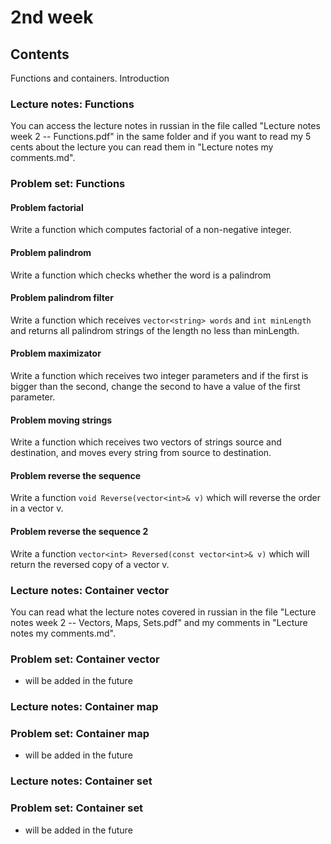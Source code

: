 # 2nd week

## Contents

Functions and containers. Introduction

### Lecture notes: Functions

You can access the lecture notes in russian in the file called "Lecture notes week 2 -- Functions.pdf" in the same folder and if you
want to read my 5 cents about the lecture you can read them in "Lecture notes my comments.md".
### Problem set: Functions

#### Problem factorial

Write a function which computes factorial of a non-negative integer.

#### Problem palindrom

Write a function which checks whether the word is a palindrom

#### Problem palindrom filter

Write a function which receives `vector<string> words` and `int minLength` and returns all palindrom strings of the length no less than
minLength.

#### Problem maximizator

Write a function which receives two integer parameters and if the first is bigger than the second, change the second to have a value of
the first parameter.

#### Problem moving strings

Write a function which receives two vectors of strings source and destination, and moves every string from source to destination. 

#### Problem reverse the sequence

Write a function `void Reverse(vector<int>& v)` which will reverse the order in a vector v.

#### Problem reverse the sequence 2

Write a function `vector<int> Reversed(const vector<int>& v)` which will return the reversed copy of a vector v.

### Lecture notes: Container vector

You can read what the lecture notes covered in russian in the file "Lecture notes week 2 -- Vectors, Maps, Sets.pdf" and my comments in
"Lecture notes my comments.md".

### Problem set: Container vector

- will be added in the future

### Lecture notes: Container map

### Problem set: Container map

- will be added in the future

### Lecture notes: Container set

### Problem set: Container set

- will be added in the future
